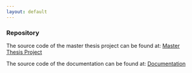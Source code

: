 ```yaml
---
layout: default
---
```


### Repository

The source code of the master thesis project can be found at:
[Master Thesis Project](https://github.com/lucasbekker/Master-Thesis-Project)

The source code of the documentation can be found at:
[Documentation](https://github.com/lucasbekker/lucasbekker.github.io)